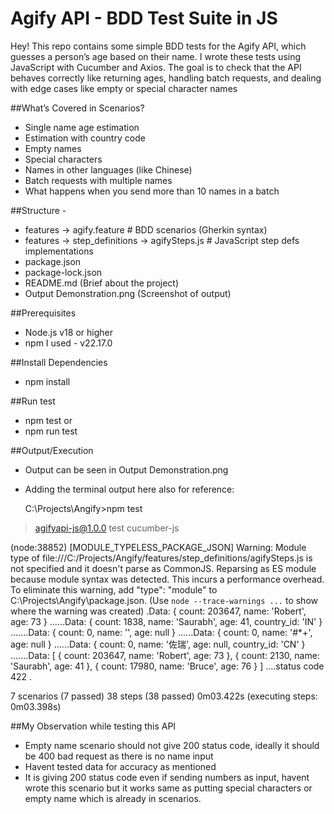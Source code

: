 # Agify API - BDD Test Suite in JS

Hey! This repo contains some simple BDD tests for the Agify API, which guesses a person’s age based on their name.
I wrote these tests using JavaScript with Cucumber and Axios. The goal is to check that the API behaves correctly like returning ages, handling batch requests, and dealing with edge cases like empty or special character names


##What’s Covered in Scenarios?

- Single name age estimation
- Estimation with country code
- Empty names
- Special characters
- Names in other languages (like Chinese)
- Batch requests with multiple names
- What happens when you send more than 10 names in a batch

##Structure - 

- features -> agify.feature # BDD scenarios (Gherkin syntax)
- features -> step_definitions -> agifySteps.js # JavaScript step defs implementations
- package.json
- package-lock.json
- README.md (Brief about the project)
- Output Demonstration.png (Screenshot of output)


##Prerequisites
- Node.js v18 or higher
- npm
I used - v22.17.0

##Install Dependencies
- npm install

##Run test
- npm test
  or
- npm run test

##Output/Execution
- Output can be seen in Output Demonstration.png
- Adding the terminal output here also for reference:

  C:\Projects\Angify>npm test

> agifyapi-js@1.0.0 test
> cucumber-js

(node:38852) [MODULE_TYPELESS_PACKAGE_JSON] Warning: Module type of file:///C:/Projects/Angify/features/step_definitions/agifySteps.js is not specified and it doesn't parse as CommonJS.
Reparsing as ES module because module syntax was detected. This incurs a performance overhead.
To eliminate this warning, add "type": "module" to C:\Projects\Angify\package.json.
(Use `node --trace-warnings ...` to show where the warning was created)
.Data: { count: 203647, name: 'Robert', age: 73 }
......Data: { count: 1838, name: 'Saurabh', age: 41, country_id: 'IN' }
.......Data: { count: 0, name: '', age: null }
......Data: { count: 0, name: '#*+', age: null }
......Data: { count: 0, name: '佐瑞', age: null, country_id: 'CN' }
.......Data: [
  { count: 203647, name: 'Robert', age: 73 },
  { count: 2130, name: 'Saurabh', age: 41 },
  { count: 17980, name: 'Bruce', age: 76 }
]
....status code 422
.

7 scenarios (7 passed)
38 steps (38 passed)
0m03.422s (executing steps: 0m03.398s)


##My Observation while testing this API
- Empty name scenario should not give 200 status code, ideally it should be 400 bad request as there is no name input
- Havent tested data for accuracy as mentioned
- It is giving 200 status code even if sending numbers as input, havent wrote this scenario but it works same as putting special characters or empty name which is already in scenarios.

